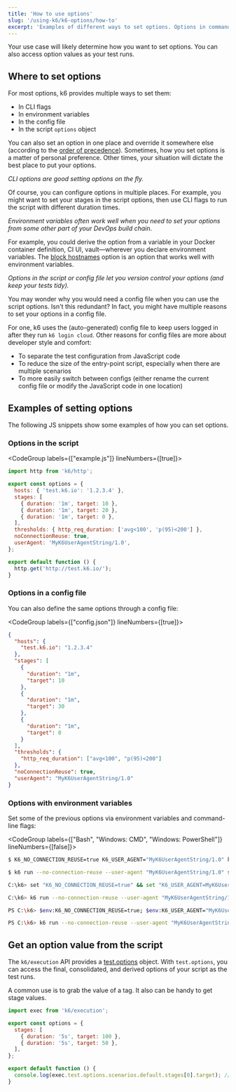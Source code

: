 ```yaml
---
title: 'How to use options'
slug: '/using-k6/k6-options/how-to'
excerpt: 'Examples of different ways to set options. Options in command-line flags have the highest precedence. You can also access option values as the test runs.'
---
```


Your use case will likely determine how you want to set options.
You can also access option values as your test runs.

## Where to set options

For most options, k6 provides multiple ways to set them:

- In CLI flags
- In environment variables
- In the config file
- In the script `options` object

You can also set an option in one place and override it somewhere else (according to the [order of precedence](../#order-of-precedence)).
Sometimes, how you set options is a matter of personal preference.
Other times, your situation will dictate the best place to put your options.

*CLI options are good setting options on the fly.*

Of course, you can configure options in multiple places.
For example, you might want to set your stages in the script options, then use CLI flags to run the script with different duration times.

*Environment variables often work well when you need to set your options from some other part of your DevOps build chain*.

For example, you could derive the option from a variable in your Docker container definition, CI UI, vault&mdash;wherever you declare environment variables.
The [block hostnames](#block-hostnames) option is an option that works well with environment variables.

*Options in the script or config file let you version control your options (and keep your tests tidy).*

You may wonder why you would need a config file when you can use the script options.
Isn't this redundant?
In fact, you might have multiple reasons to set your options in a config file.

For one, k6 uses the (auto-generated) config file to keep users logged in after they run `k6 login cloud`.
Other reasons for config files are more about developer style and comfort:
- To separate the test configuration from JavaScript code
- To reduce the size of the entry-point script, especially when there are multiple scenarios
- To more easily switch between configs (either rename the current config file or modify the JavaScript code in one location)


## Examples of setting options

The following JS snippets show some examples of how you can set options.

### Options in the script

<CodeGroup labels={["example.js"]} lineNumbers={[true]}>

```javascript
import http from 'k6/http';

export const options = {
  hosts: { 'test.k6.io': '1.2.3.4' },
  stages: [
    { duration: '1m', target: 10 },
    { duration: '1m', target: 20 },
    { duration: '1m', target: 0 },
  ],
  thresholds: { http_req_duration: ['avg<100', 'p(95)<200'] },
  noConnectionReuse: true,
  userAgent: 'MyK6UserAgentString/1.0',
};

export default function () {
  http.get('http://test.k6.io/');
}
```

</CodeGroup>

### Options in a config file

<div id="config-json-example">
You can also define the same options through a config file:
</div>

<CodeGroup labels={["config.json"]} lineNumbers={[true]}>

```json
{
  "hosts": {
    "test.k6.io": "1.2.3.4"
  },
  "stages": [
    {
      "duration": "1m",
      "target": 10
    },
    {
      "duration": "1m",
      "target": 30
    },
    {
      "duration": "1m",
      "target": 0
    }
  ],
  "thresholds": {
    "http_req_duration": ["avg<100", "p(95)<200"]
  },
  "noConnectionReuse": true,
  "userAgent": "MyK6UserAgentString/1.0"
}
```

</CodeGroup>

### Options with environment variables

Set some of the previous options via environment variables and command-line flags:

<CodeGroup labels={["Bash", "Windows: CMD", "Windows: PowerShell"]} lineNumbers={[false]}>

```bash
$ K6_NO_CONNECTION_REUSE=true K6_USER_AGENT="MyK6UserAgentString/1.0" k6 run script.js

$ k6 run --no-connection-reuse --user-agent "MyK6UserAgentString/1.0" script.js
```

```bash
C:\k6> set "K6_NO_CONNECTION_REUSE=true" && set "K6_USER_AGENT=MyK6UserAgentString/1.0" && k6 run script.js

C:\k6> k6 run --no-connection-reuse --user-agent "MyK6UserAgentString/1.0" script.js
```

```bash
PS C:\k6> $env:K6_NO_CONNECTION_REUSE=true; $env:K6_USER_AGENT="MyK6UserAgentString/1.0"; k6 run script.js

PS C:\k6> k6 run --no-connection-reuse --user-agent "MyK6UserAgentString/1.0" script.js
```

</CodeGroup>

## Get an option value from the script

The `k6/execution` API provides a [test.options](/javascript-api/k6-execution/#test) object.
With `test.options`, you can access the final, consolidated, and derived options of your script as the test runs.

A common use is to grab the value of a tag.
It also can be handy to get stage values.

<CodeGroup>

```javascript
import exec from 'k6/execution';

export const options = {
  stages: [
    { duration: '5s', target: 100 },
    { duration: '5s', target: 50 },
  ],
};

export default function () {
  console.log(exec.test.options.scenarios.default.stages[0].target); // 100
}
```

</CodeGroup>

<br/>
